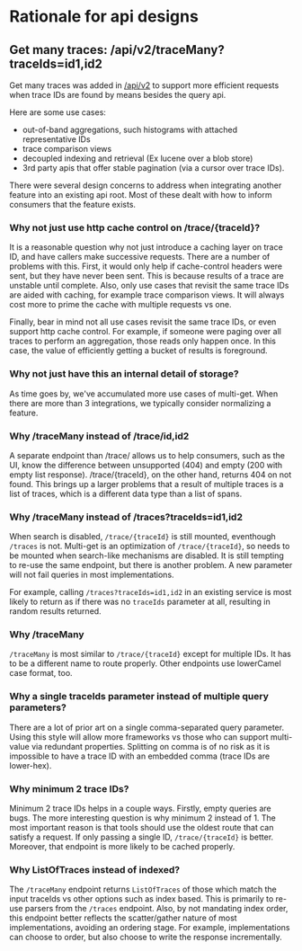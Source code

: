 # Rationale for api designs

## Get many traces: /api/v2/traceMany?traceIds=id1,id2
Get many traces was added in [/api/v2](zipkin2-api.yaml) to support
more efficient requests when trace IDs are found by means besides the query api.

Here are some use cases:
* out-of-band aggregations, such histograms with attached representative IDs
* trace comparison views
* decoupled indexing and retrieval (Ex lucene over a blob store)
* 3rd party apis that offer stable pagination (via a cursor over trace IDs).

There were several design concerns to address when integrating another feature
into an existing api root. Most of these dealt with how to inform consumers that
the feature exists.

### Why not just use http cache control on /trace/{traceId}?
It is a reasonable question why not just introduce a caching layer on trace ID,
and have callers make successive requests. There are a number of problems with
this. First, it would only help if cache-control headers were sent, but they
have never been sent. This is because results of a trace are unstable until
complete. Also, only use cases that revisit the same trace IDs are aided with
caching, for example trace comparison views. It will always cost more to prime
the cache with multiple requests vs one.

Finally, bear in mind not all use cases revisit the same trace IDs, or even
support http cache control. For example, if someone were paging over all traces
to perform an aggregation, those reads only happen once. In this case, the value
of efficiently getting a bucket of results is foreground.

### Why not just have this an internal detail of storage?
As time goes by, we've accumulated more use cases of multi-get. When there are
more than 3 integrations, we typically consider normalizing a feature.

### Why /traceMany instead of /trace/id,id2
A separate endpoint than /trace/ allows us to help consumers, such as the UI,
know the difference between unsupported (404) and empty (200 with empty list
response). /trace/{traceId}, on the other hand, returns 404 on not found. This
brings up a larger problems that a result of multiple traces is a list of
traces, which is a different data type than a list of spans.

### Why /traceMany instead of /traces?traceIds=id1,id2
When search is disabled, `/trace/{traceId}` is still mounted, eventhough
`/traces` is not. Multi-get is an optimization of `/trace/{traceId}`, so needs
to be mounted when search-like mechanisms are disabled. It is still tempting to
re-use the same endpoint, but there is another problem. A new parameter will not
fail queries in most implementations.

For example, calling `/traces?traceIds=id1,id2` in an existing service is most
likely to return as if there was no `traceIds` parameter at all, resulting in
random results returned.

### Why /traceMany
`/traceMany` is most similar to `/trace/{traceId}` except for multiple IDs. It
has to be a different name to route properly. Other endpoints use lowerCamel
case format, too.

### Why a single traceIds parameter instead of multiple query parameters?
There are a lot of prior art on a single comma-separated query parameter. Using
this style will allow more frameworks vs those who can support multi-value via
redundant properties. Splitting on comma is of no risk as it is impossible to
have a trace ID with an embedded comma (trace IDs are lower-hex).

### Why minimum 2 trace IDs?
Minimum 2 trace IDs helps in a couple ways. Firstly, empty queries are bugs. The
more interesting question is why minimum 2 instead of 1. The most important
reason is that tools should use the oldest route that can satisfy a request. If
only passing a single ID, `/trace/{traceId}` is better. Moreover, that endpoint
is more likely to be cached properly.

### Why ListOfTraces instead of indexed?
The `/traceMany` endpoint returns `ListOfTraces` of those which match the input
traceIds vs other options such as index based. This is primarily to re-use
parsers from the `/traces` endpoint. Also, by not mandating index order, this
endpoint better reflects the scatter/gather nature of most implementations,
avoiding an ordering stage. For example, implementations can choose to order,
but also choose to write the response incrementally.
